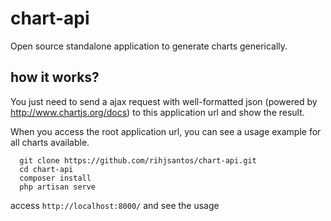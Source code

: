 # chart-api
Open source standalone application to generate charts generically.

## how it works?
You just need to send a ajax request with well-formatted json (powered by http://www.chartjs.org/docs) to this application url and show the result.

When you access the root application url, you can see a usage example for all charts available.

```
  git clone https://github.com/rihjsantos/chart-api.git
  cd chart-api
  composer install
  php artisan serve
```
access ```http://localhost:8000/``` and see the usage
